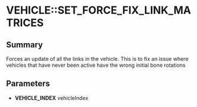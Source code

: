 # VEHICLE::SET_FORCE_FIX_LINK_MATRICES

## Summary
Forces an update of all the links in the vehicle. This is to fix an issue where vehicles that have never been active have the wrong initial bone rotations

## Parameters
* **VEHICLE_INDEX** vehicleIndex